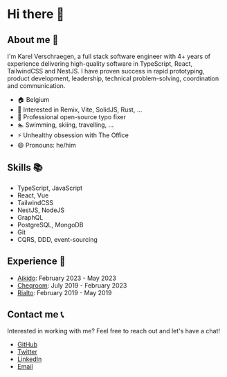 # Hi there 👋

## About me :man:

I'm Karel Verschraegen, a full stack software engineer with 4+ years of experience delivering high-quality software in TypeScript, React,
TailwindCSS and NestJS. I have proven success in rapid prototyping, product development, leadership, technical
problem-solving, coordination and communication.

- :house: Belgium
- :seedling: Interested in Remix, Vite, SolidJS, Rust, ...
- :pencil: Professional open-source typo fixer
- :swimmer: Swimming, skiing, travelling, ...
- :zap: Unhealthy obsession with The Office
- :smile: Pronouns: he/him

## Skills :books:

- TypeScript, JavaScript
- React, Vue
- TailwindCSS
- NestJS, NodeJS
- GraphQL
- PostgreSQL, MongoDB
- Git
- CQRS, DDD, event-sourcing

## Experience :office:

- [Aikido](https://aikido.dev): February 2023 - May 2023
- [Cheqroom](https://cheqroom.com/): July 2019 - February 2023
- [Rialto](https://www.getrialto.com/): February 2019 - May 2019

## Contact me :telephone_receiver:

Interested in working with me? Feel free to reach out and let's have a chat!

- [GitHub](https://github.com/KarelVerschraegen)
- [Twitter](https://twitter.com/karelverschrae)
- [LinkedIn](https://www.linkedin.com/in/karel-verschraegen)
- [Email](mailto:karelverschraegenbiz@gmail.com)
